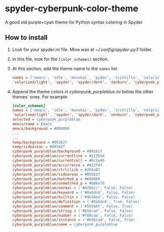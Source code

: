 # spyder-cyberpunk-color-theme
A good old purple+cyan theme for Python syntax coloring in Spyder 

## How to install
1) Look for your _spyder.ini_ file. Mine was at _~/.config/spyder-py3_ folder.
2) In this file, look for the ```[color_schemes]``` section.
3) At this section, add the theme name to the ```names``` list:

   ```ini
   names = ['emacs', 'idle', 'monokai', 'pydev', 'scintilla', 'solarized/dark',
   'solarized/light', 'spyder', 'spyder/dark', 'zenburn', 'cyberpunk_purpleblue']
   ```   
4) Append the theme colors in _cyberpunk_purpleblue.ini_ below the other themes' ones. For example:
   ```ini
   [color_schemes]
   names = ['emacs', 'idle', 'monokai', 'pydev', 'scintilla', 'solarized/dark',
   'solarized/light', 'spyder', 'spyder/dark', 'zenburn', 'cyberpunk_purpleblue']
   selected = cyberpunk_purpleblue
   emacs/name = Emacs
   emacs/background = #000000
   ...
   ...
   temp/background = #09162f
   temp/sideareas = #09162f
   cyberpunk_purpleblue/background = #09162f
   cyberpunk_purpleblue/currentline = #112b5d
   cyberpunk_purpleblue/currentcell = #0c1e40
   cyberpunk_purpleblue/occurrence = #423f4f
   cyberpunk_purpleblue/ctrlclick = #204a87
   cyberpunk_purpleblue/sideareas = #09162f
   cyberpunk_purpleblue/matched_p = #688060
   cyberpunk_purpleblue/unmatched_p = #bd6e76
   cyberpunk_purpleblue/normal = ('#bfbbcc', False, False)
   cyberpunk_purpleblue/keyword = ('#0abdc6', False, False)
   cyberpunk_purpleblue/builtin = ('#db38a3', False, False)
   cyberpunk_purpleblue/definition = ('#0abdc6', True, False)
   cyberpunk_purpleblue/comment = ('#5b5b6f', False, True)
   cyberpunk_purpleblue/string = ('#b56cad', False, False)
   cyberpunk_purpleblue/number = ('#f08caa', False, False)
   cyberpunk_purpleblue/instance = ('#b56cad', False, True)
   cyberpunk_purpleblue/name = cyberpunk_purpleblue
   ```
